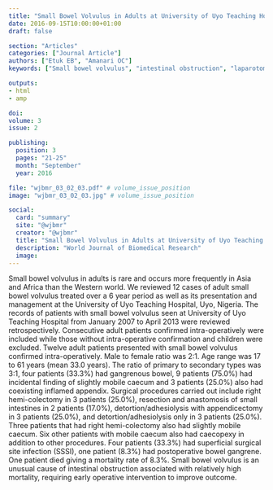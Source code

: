 ```yaml
---
title: "Small Bowel Volvulus in Adults at University of Uyo Teaching Hospital a Six Year Review"
date: 2016-09-15T10:00:00+01:00
draft: false

section: "Articles"
categories: ["Journal Article"]
authors: ["Etuk EB", "Amanari OC"]
keywords: ["Small bowel volvulus", "intestinal obstruction", "laparotomy"]

outputs: 
- html
- amp

doi:
volume: 3
issue: 2

publishing:
  position: 3
  pages: "21-25"
  month: "September"
  year: 2016

file: "wjbmr_03_02_03.pdf" # volume_issue_position
image: "wjbmr_03_02_03.jpg" # volume_issue_position

social:
  card: "summary"
  site: "@wjbmr"
  creator: "@wjbmr"
  title: "Small Bowel Volvulus in Adults at University of Uyo Teaching Hospital a Six Year Review"
  description: "World Journal of Biomedical Research"
  image:
---
```

Small bowel volvulus in adults is rare and occurs more frequently in Asia and Africa than the Western world.
We reviewed 12 cases of adult small bowel volvulus treated over a 6 year period as well as its presentation and
management at the University of Uyo Teaching Hospital, Uyo, Nigeria. The records of patients with small
bowel volvulus seen at University of Uyo Teaching Hospital from January 2007 to April 2013 were reviewed
retrospectively. Consecutive adult patients confirmed intra-operatively were included while those without
intra-operative confirmation and children were excluded. Twelve adult patients presented with small bowel
volvulus confirmed intra-operatively. Male to female ratio was 2:1. Age range was 17 to 61 years (mean 33.0
years). The ratio of primary to secondary types was 3:1, four patients (33.3%) had gangrenous bowel, 9 patients
(75.0%) had incidental finding of slightly mobile caecum and 3 patients (25.0%) also had coexisting inflamed
appendix. Surgical procedures carried out include right hemi-colectomy in 3 patients (25.0%), resection and
anastomosis of small intestines in 2 patients (17.0%), detortion/adhesiolysis with appendicectomy in 3 patients
(25.0%), and detortion/adhesiolysis only in 3 patients (25.0%). Three patients that had right hemi-colectomy
also had slightly mobile caecum. Six other patients with mobile caecum also had caecopexy in addition to other
procedures. Four patients (33.3%) had superficial surgical site infection (SSSI), one patient (8.3%) had
postoperative bowel gangrene. One patient died giving a mortality rate of 8.3%. Small bowel volvulus is an
unusual cause of intestinal obstruction associated with relatively high mortality, requiring early operative
intervention to improve outcome. 